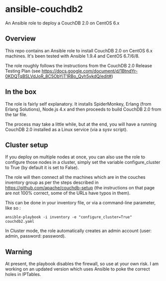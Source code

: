 # ansible-couchdb2
An Ansible role to deploy a CouchDB 2.0 on CentOS 6.x

## Overview
This repo contains an Ansible role to install CouchDB 2.0 on CentOS 6.x machines. It's been tested with Ansible 1.9.4 and CentOS 6.7/6/8.

The role roughly follows the instructions from the CouchDB 2.0 Release Testing Plan (see https://docs.google.com/document/d/1BtndYr-0KDQTqBSLVdJoR_8C5ObYjT1RBo_Qyh5ykdQ/edit#)

## In the box
The role is fairly self explanatory. It installs SpiderMonkey, Erlang (from Erlang Solutions), Node.js 4.x and then proceeds to build CouchDB 2.0  from the tar file.

The process may take a little while, but at the end, you will have a running CouchDB 2.0 installed as a Linux service (via a sysv script).

## Cluster setup

If you deploy on multiple nodes at once, you can also use the role to configure those nodes in a cluster, simply set the variable configure_cluster to True (by default it is set to False).

The role will then connect all the machines which are in the couches inventory group as per the steps described in https://github.com/apache/couchdb-setup (the instructions on that page are not 100% correct, some of the URLs have typos in them).

This can be done in your inventory file, or via a command-line parameter, like so :

`ansible-playbook -i inventory -e "configure_cluster=True" couchdb2.yaml`

In Cluster mode, the role automatically creates an admin account (user: admin, password: password).

## Warning

At present, the playbook disables the firewall, so use at your own risk. I am working on an updated version which uses Ansible to poke the correct holes in IPTables.
